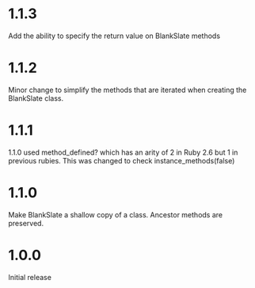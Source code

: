 # 1.1.3

Add the ability to specify the return value on BlankSlate methods

# 1.1.2

Minor change to simplify the methods that are iterated when creating the BlankSlate class.

# 1.1.1

1.1.0 used method_defined? which has an arity of 2 in Ruby 2.6 but 1 in previous rubies.
This was changed to check instance_methods(false)

# 1.1.0

Make BlankSlate a shallow copy of a class. Ancestor methods are preserved.

# 1.0.0

Initial release
